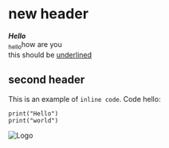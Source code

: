 # new header
***Hello***<br>
<sub>hello</sub>how are you <br>
this should be <ins>underlined</ins><br>
## second header
This is an example of `inline code`.
Code hello:
```
print("Hello")
print("world")
```
![Logo](https://cdn.discordapp.com/attachments/651363519479939075/1307571078952128594/benefites-of-pinapple-alt1-1440x810.png?ex=673ac9f6&is=67397876&hm=cffb6cb2ffd0f68289d35b04e85840d137749b78046e8f9705a5181482d5d2e3&)
